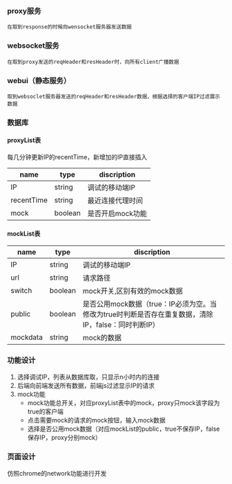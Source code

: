 ### proxy服务
	在取到response的时候向wensocket服务器发送数据
### websocket服务
	在取到proxy发送的reqHeader和resHeader时，向所有client广播数据
### webui（静态服务）
	取到websoclet服务器发送的reqHeader和resHeader数据，根据选择的客户端IP过滤展示数据

### 数据库

#### proxyList表
每几分钟更新IP的recentTime，新增加的IP直接插入

name        | type  | discription 
------------|-------|-------------
IP          |string |调试的移动端IP
recentTime  |string |最近连接代理时间
mock        |boolean|是否开启mock功能

#### mockList表
 name   | type  | discription 
--------|-------|-------------
IP      |string |调试的移动端IP
url     |string |请求路径
switch  |boolean|mock开关,区别有效的mock数据
public  |boolean|是否公用mock数据（true：IP必须为空。当修改为true时判断是否存在重复数据，清除IP，false：同时判断IP）
mockdata|string |mock的数据


### 功能设计
1. 选择调试IP，列表从数据库取，只显示n小时内的连接
2. 后端向前端发送所有数据，前端js过滤显示IP的请求
3. mock功能
    * mock功能总开关，对应proxyList表中的mock，proxy只mock该字段为true的客户端
    * 点击需要mock的请求的mock按钮，输入mock数据
    * 选择是否公用mock数据（对应mockList的public，true不保存IP，false保存IP，proxy分别mock）

### 页面设计
仿照chrome的network功能进行开发